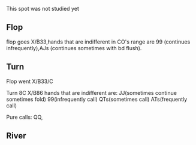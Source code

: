 This spot was not studied yet

## Flop

flop goes X/B33,hands that are indifferent in CO's range are 99 (continues infrequently),AJs (continues sometimes with bd flush).

## Turn

Flop went X/B33/C

Turn 8C X/B86 hands that are indifferent are:
JJ(sometimes continue sometimes fold)
99(infrequently call)
QTs(sometimes call)
ATs(frequently call)

Pure calls:
QQ,



## River
